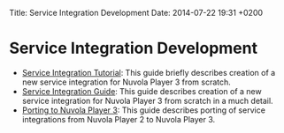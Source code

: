 Title: Service Integration Development
Date: 2014-07-22 19:31 +0200

Service Integration Development
===============================

  * [Service Integration Tutorial]({filename}apps/tutorial.md): This guide briefly describes creation of a new service
    integration for Nuvola Player 3 from scratch.
  * [Service Integration Guide]({filename}apps/guide.md): This guide describes creation of a new service
    integration for Nuvola Player 3 from scratch in a much detail.
  * [Porting to Nuvola Player 3]({filename}apps/porting.md): This guide describes porting of service
    integrations from Nuvola Player 2 to Nuvola Player 3.
